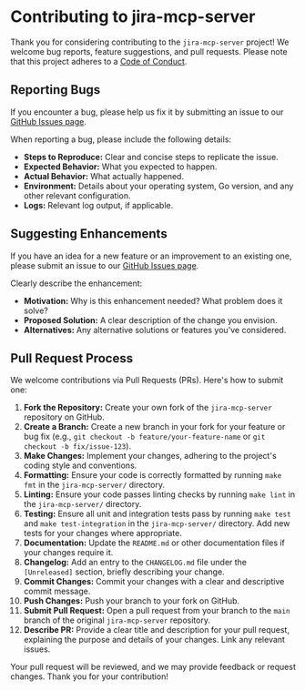 # Contributing to jira-mcp-server

Thank you for considering contributing to the `jira-mcp-server` project! We welcome bug reports, feature suggestions, and pull requests. Please note that this project adheres to a [Code of Conduct](./CODE_OF_CONDUCT.md).

## Reporting Bugs

If you encounter a bug, please help us fix it by submitting an issue to our [GitHub Issues page](https://github.com/karolswdev/jira-mcp-server/issues). <!-- TODO: Replace with actual link when available -->

When reporting a bug, please include the following details:

*   **Steps to Reproduce:** Clear and concise steps to replicate the issue.
*   **Expected Behavior:** What you expected to happen.
*   **Actual Behavior:** What actually happened.
*   **Environment:** Details about your operating system, Go version, and any other relevant configuration.
*   **Logs:** Relevant log output, if applicable.

## Suggesting Enhancements

If you have an idea for a new feature or an improvement to an existing one, please submit an issue to our [GitHub Issues page](https://github.com/karolswdev/jira-mcp-server/issues). <!-- TODO: Replace with actual link when available -->

Clearly describe the enhancement:

*   **Motivation:** Why is this enhancement needed? What problem does it solve?
*   **Proposed Solution:** A clear description of the change you envision.
*   **Alternatives:** Any alternative solutions or features you've considered.

## Pull Request Process

We welcome contributions via Pull Requests (PRs). Here's how to submit one:

1.  **Fork the Repository:** Create your own fork of the `jira-mcp-server` repository on GitHub.
2.  **Create a Branch:** Create a new branch in your fork for your feature or bug fix (e.g., `git checkout -b feature/your-feature-name` or `git checkout -b fix/issue-123`).
3.  **Make Changes:** Implement your changes, adhering to the project's coding style and conventions.
4.  **Formatting:** Ensure your code is correctly formatted by running `make fmt` in the `jira-mcp-server/` directory.
5.  **Linting:** Ensure your code passes linting checks by running `make lint` in the `jira-mcp-server/` directory.
6.  **Testing:** Ensure all unit and integration tests pass by running `make test` and `make test-integration` in the `jira-mcp-server/` directory. Add new tests for your changes where appropriate.
7.  **Documentation:** Update the `README.md` or other documentation files if your changes require it.
8.  **Changelog:** Add an entry to the `CHANGELOG.md` file under the `[Unreleased]` section, briefly describing your change.
9.  **Commit Changes:** Commit your changes with a clear and descriptive commit message.
10. **Push Changes:** Push your branch to your fork on GitHub.
11. **Submit Pull Request:** Open a pull request from your branch to the `main` branch of the original `jira-mcp-server` repository.
12. **Describe PR:** Provide a clear title and description for your pull request, explaining the purpose and details of your changes. Link any relevant issues.

Your pull request will be reviewed, and we may provide feedback or request changes. Thank you for your contribution!